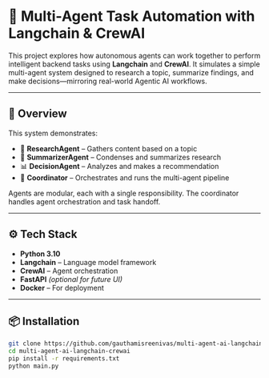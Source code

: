 # 🧠 Multi-Agent Task Automation with Langchain & CrewAI

This project explores how autonomous agents can work together to perform intelligent backend tasks using **Langchain** and **CrewAI**. It simulates a simple multi-agent system designed to research a topic, summarize findings, and make decisions—mirroring real-world Agentic AI workflows.

---

## 🚀 Overview

This system demonstrates:

- 🤖 **ResearchAgent** – Gathers content based on a topic
- 📝 **SummarizerAgent** – Condenses and summarizes research
- 📊 **DecisionAgent** – Analyzes and makes a recommendation
- 🧭 **Coordinator** – Orchestrates and runs the multi-agent pipeline

Agents are modular, each with a single responsibility. The coordinator handles agent orchestration and task handoff.

---

## ⚙️ Tech Stack

- **Python 3.10**
- **Langchain** – Language model framework
- **CrewAI** – Agent orchestration
- **FastAPI** *(optional for future UI)*
- **Docker** – For deployment
---

## 📦 Installation

```bash
git clone https://github.com/gauthamisreenivas/multi-agent-ai-langchain-crewai.git
cd multi-agent-ai-langchain-crewai
pip install -r requirements.txt
python main.py
